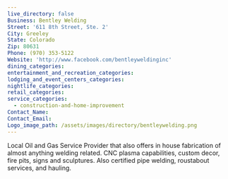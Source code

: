 ```yaml
---
live_directory: false
Business: Bentley Welding
Street: '611 8th Street, Ste. 2'
City: Greeley
State: Colorado
Zip: 80631
Phone: (970) 353-5122
Website: 'http://www.facebook.com/bentleyweldinginc'
dining_categories:
entertainment_and_recreation_categories:
lodging_and_event_centers_categories:
nightlife_categories:
retail_categories:
service_categories:
  - construction-and-home-improvement
Contact_Name:
Contact_Email:
Logo_image_path: /assets/images/directory/bentleywelding.png
---
```



Local Oil and Gas Service Provider that also offers in house fabrication of almost anything welding related. CNC plasma capabilities, custom decor, fire pits, signs and sculptures. Also certified pipe welding, roustabout services, and hauling.